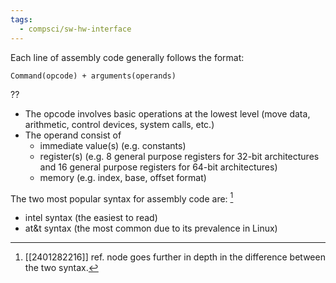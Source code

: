 ```yaml
---
tags:
  - compsci/sw-hw-interface
---
```

Each line of assembly code generally follows the format:
```
Command(opcode) + arguments(operands)
```
??
- The opcode involves basic operations at the lowest level (move data, arithmetic, control devices, system calls, etc.)
- The operand consist of
	- immediate value(s) (e.g. constants)
	- register(s) (e.g. 8 general purpose registers for 32-bit architectures and 16 general purpose registers for 64-bit architectures)
	- memory (e.g. index, base, offset format)

The two most popular syntax for assembly code are: [^1]
- intel syntax (the easiest to read)
- at&t syntax (the most common due to its prevalence in Linux)

[^1]: [[2401282216]] ref. node goes further in depth in the difference between the two syntax.